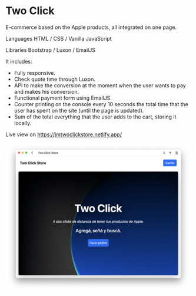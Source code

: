 # Two Click

E-commerce based on the Apple products, all integrated on one page.

Languages HTML / CSS / Vanilla JavaScript 

Libraries Bootstrap / Luxon / EmailJS

It includes:
- Fully responsive.
- Check quote time through Luxon.
- API to make the conversion at the moment when the user wants to pay and makes his conversion.
- Functional payment form using EmailJS.
- Counter printing on the console every 10 seconds the total time that the user has spent on the site (until the page is updated).
- Sum of the total everything that the user adds to the cart, storing it locally.

Live view on https://jmtwoclickstore.netlify.app/

<img src="/assets/img/readme/readme1.png">

